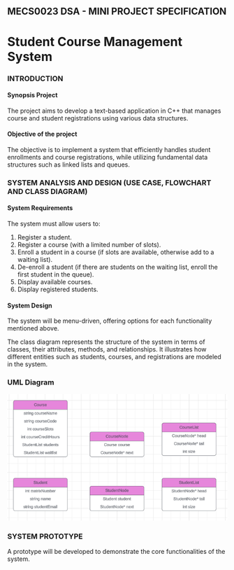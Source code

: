 ## MECS0023 DSA - MINI PROJECT SPECIFICATION

# Student Course Management System

### INTRODUCTION

#### Synopsis Project

The project aims to develop a text-based application in C++ that manages course and student registrations using various data structures.

#### Objective of the project

The objective is to implement a system that efficiently handles student enrollments and course registrations, while utilizing fundamental data structures such as linked lists and queues.

### SYSTEM ANALYSIS AND DESIGN (USE CASE, FLOWCHART AND CLASS DIAGRAM)

#### System Requirements

The system must allow users to:

1. Register a student.
2. Register a course (with a limited number of slots).
3. Enroll a student in a course (if slots are available, otherwise add to a waiting list).
4. De-enroll a student (if there are students on the waiting list, enroll the first student in the queue).
5. Display available courses.
6. Display registered students.

#### System Design

The system will be menu-driven, offering options for each functionality mentioned above.

The class diagram represents the structure of the system in terms of classes, their attributes, methods, and relationships. It illustrates how different entities such as students, courses, and registrations are modeled in the system.

### UML Diagram

![UMLDiagram](uml-design.png)

### SYSTEM PROTOTYPE

A prototype will be developed to demonstrate the core functionalities of the system.
